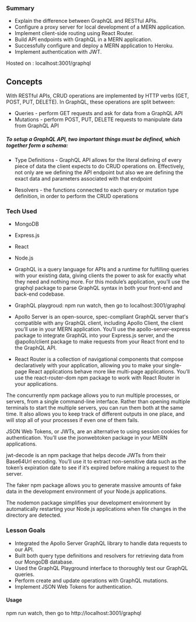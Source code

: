### Summary 
- Explain the difference between GraphQL and RESTful APIs.</br>
- Configure a proxy server for local development of a MERN application.</br>
- Implement client-side routing using React Router.</br>
- Build API endpoints with GraphQL in a MERN application.</br>
- Successfully configure and deploy a MERN application to Heroku.</br>
- Implement authentication with JWT.</br>

Hosted on : localhost:3001/graphql

## Concepts
With RESTful APIs, CRUD operations are implemented by HTTP verbs (GET, POST, PUT, DELETE). In GraphQL, these operations are split between:

- Queries - perform GET requests and ask for data from a GraphQL API</br>
- Mutations - perform POST, PUT, DELETE requests to manipulate data from GraphQL API 

##### To setup a GraphQL API, two important things must be defined, which together form a schema:
- Type Definitions - GraphQL API allows for the literal defining of every piece of data the client expects to do CRUD operations on. Effectively, not only are we defining the API endpoint but also we are defining the exact data and parameters associated with that endpoint

- Resolvers - the functions connected to each query or mutation type definition, in order to perform the CRUD operations


### Tech Used
- MongoDB</br>
- Express.js</br>
- React</br>
- Node.js</br>



- GraphQL is a query language for APIs and a runtime for fulfilling queries with your existing data, giving clients the power to ask for exactly what they need and nothing more. For this module’s application, you’ll use the graphql package to parse GraphQL syntax in both your front-end and back-end codebase.

- GraphQL playgroud: npm run watch, then go to localhost:3001/graphql

- Apollo Server is an open-source, spec-compliant GraphQL server that's compatible with any GraphQL client, including Apollo Client, the client you’ll use in your MERN application. You’ll use the apollo-server-express package to integrate GraphQL into your Express.js server, and the @apollo/client package to make requests from your React front end to the GraphQL API.

- React Router is a collection of navigational components that compose declaratively with your application, allowing you to make your single-page React applications behave more like multi-page applications. You’ll use the react-router-dom npm package to work with React Router in your applications.

The concurrently npm package allows you to run multiple processes, or servers, from a single command-line interface. Rather than opening multiple terminals to start the multiple servers, you can run them both at the same time. It also allows you to keep track of different outputs in one place, and will stop all of your processes if even one of them fails.

JSON Web Tokens, or JWTs, are an alternative to using session cookies for authentication. You’ll use the jsonwebtoken package in your MERN applications.

jwt-decode is an npm package that helps decode JWTs from their Base64Url encoding. You’ll use it to extract non-sensitive data such as the token’s expiration date to see if it’s expired before making a request to the server.

The faker npm package allows you to generate massive amounts of fake data in the development environment of your Node.js applications.

The nodemon package simplifies your development environment by automatically restarting your Node.js applications when file changes in the directory are detected.


### Lesson Goals
- Integrated the Apollo Server GraphQL library to handle data requests to our API.
- Built both query type definitions and resolvers for retrieving data from our MongoDB database.
- Used the GraphQL Playground interface to thoroughly test our GraphQL queries.
- Perform create and update operations with GraphQL mutations.
- Implement JSON Web Tokens for authentication.


#### Usage
npm run watch, then go to http://localhost:3001/graphql